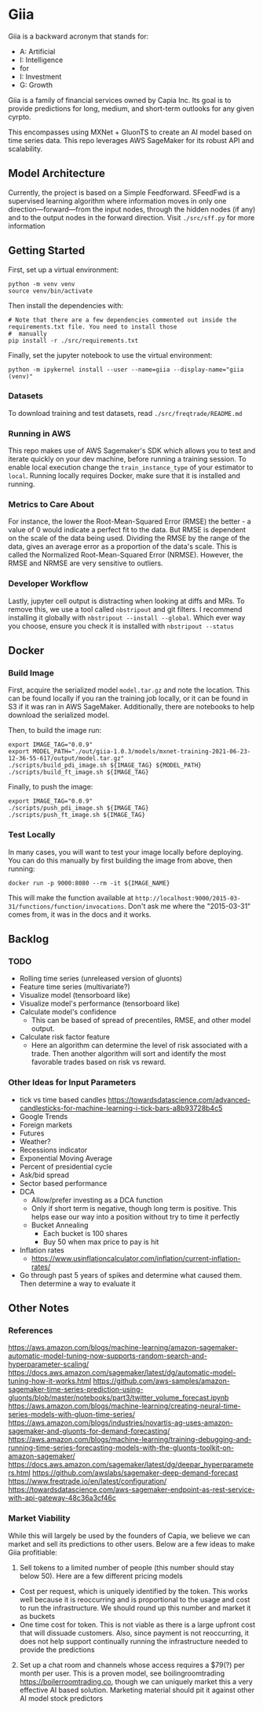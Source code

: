 # Giia
Giia is a backward acronym that stands for:
- A: Artificial
- I: Intelligence
-    for
- I: Investment
- G: Growth

Giia is a family of financial services owned by Capia Inc. Its goal is to provide predictions for long, medium, and 
short-term outlooks for any given cyrpto. 

This encompasses using MXNet + GluonTS to create an AI model based on time series data. This repo leverages AWS 
SageMaker for its robust API and scalability.

## Model Architecture
Currently, the project is based on a Simple Feedforward. SFeedFwd is a supervised learning algorithm where information 
moves in only one direction—forward—from the input nodes, through the hidden nodes (if any) and to the output nodes in 
the forward direction. Visit `./src/sff.py` for more information

## Getting Started
First, set up a virtual environment:
```
python -m venv venv
source venv/bin/activate
```

Then install the dependencies with:
```
# Note that there are a few dependencies commented out inside the requirements.txt file. You need to install those 
#  manually
pip install -r ./src/requirements.txt
```

Finally, set the jupyter notebook to use the virtual environment:
```
python -m ipykernel install --user --name=giia --display-name="giia (venv)"
```

### Datasets
To download training and test datasets, read `./src/freqtrade/README.md`

### Running in AWS
This repo makes use of AWS Sagemaker's SDK which allows you to test and iterate quickly on your dev machine, before 
running a training session. To enable local execution change the `train_instance_type` of your estimator to `local`. 
Running locally requires Docker, make sure that it is installed and running.

### Metrics to Care About
For instance, the lower the Root-Mean-Squared Error (RMSE) the better - a value of 0 would indicate a perfect fit to the
data. But RMSE is dependent on the scale of the data being used. Dividing the RMSE by the range of the data, gives an
average error as a proportion of the data's scale. This is called the Normalized Root-Mean-Squared Error (NRMSE).
However, the RMSE and NRMSE are very sensitive to outliers.

### Developer Workflow
Lastly, jupyter cell output is distracting when looking at diffs and MRs. To remove this, we use a tool called 
`nbstripout` and git filters. I recommend installing it globally with `nbstripout --install --global`. Which ever way 
you choose, ensure you check it is installed with `nbstripout --status`

## Docker

### Build Image
First, acquire the serialized model `model.tar.gz` and note the location. This can be found locally if you ran the 
training job locally, or it can be found in S3 if it was ran in AWS SageMaker. Additionally, there are notebooks to 
help download the serialized model.

Then, to build the image run:
```
export IMAGE_TAG="0.0.9"
export MODEL_PATH="./out/giia-1.0.3/models/mxnet-training-2021-06-23-12-36-55-617/output/model.tar.gz"
./scripts/build_pdi_image.sh ${IMAGE_TAG} ${MODEL_PATH}
./scripts/build_ft_image.sh ${IMAGE_TAG}
```

Finally, to push the image:
```
export IMAGE_TAG="0.0.9"
./scripts/push_pdi_image.sh ${IMAGE_TAG}
./scripts/push_ft_image.sh ${IMAGE_TAG}
```

### Test Locally
In many cases, you will want to test your image locally before deploying. You can do this manually by first building
the image from above, then running:
```
docker run -p 9000:8080 --rm -it ${IMAGE_NAME}
```
This will make the function available at `http://localhost:9000/2015-03-31/functions/function/invocations`. Don't ask 
me where the "2015-03-31" comes from, it was in the docs and it works.

## Backlog
### TODO
- Rolling time series (unreleased version of gluonts)
- Feature time series (multivariate?)
- Visualize model (tensorboard like)
- Visualize model's performance (tensorboard like)
- Calculate model's confidence
  - This can be based of spread of precentiles, RMSE, and other model output.
- Calculate risk factor feature
  - Here an algorithm can determine the level of risk associated with a trade. Then another algorithm will sort
and identify the most favorable trades based on risk vs reward.

### Other Ideas for Input Parameters
- tick vs time based candles https://towardsdatascience.com/advanced-candlesticks-for-machine-learning-i-tick-bars-a8b93728b4c5
- Google Trends
- Foreign markets
- Futures
- Weather?
- Recessions indicator
- Exponential Moving Average
- Percent of presidential cycle
- Ask/bid spread
- Sector based performance
- DCA
  - Allow/prefer investing as a DCA function
  - Only if short term is negative, though long term is positive. This helps ease our way into a position without try to time it perfectly
  - Bucket Annealing
    - Each bucket is 100 shares
    - Buy 50 when max price to pay is hit
- Inflation rates
  - https://www.usinflationcalculator.com/inflation/current-inflation-rates/
- Go through past 5 years of spikes and determine what caused them. Then determine a way to evaluate it

## Other Notes
### References
https://aws.amazon.com/blogs/machine-learning/amazon-sagemaker-automatic-model-tuning-now-supports-random-search-and-hyperparameter-scaling/
https://docs.aws.amazon.com/sagemaker/latest/dg/automatic-model-tuning-how-it-works.html
https://github.com/aws-samples/amazon-sagemaker-time-series-prediction-using-gluonts/blob/master/notebooks/part3/twitter_volume_forecast.ipynb
https://aws.amazon.com/blogs/machine-learning/creating-neural-time-series-models-with-gluon-time-series/
https://aws.amazon.com/blogs/industries/novartis-ag-uses-amazon-sagemaker-and-gluonts-for-demand-forecasting/
https://aws.amazon.com/blogs/machine-learning/training-debugging-and-running-time-series-forecasting-models-with-the-gluonts-toolkit-on-amazon-sagemaker/
https://docs.aws.amazon.com/sagemaker/latest/dg/deepar_hyperparameters.html
https://github.com/awslabs/sagemaker-deep-demand-forecast
https://www.freqtrade.io/en/latest/configuration/
https://towardsdatascience.com/aws-sagemaker-endpoint-as-rest-service-with-api-gateway-48c36a3cf46c

### Market Viability
While this will largely be used by the founders of Capia, we believe we can market and sell its predictions to other 
users. Below are a few ideas to make Giia profitiable:
1) Sell tokens to a limited number of people (this number should stay below 50). Here are a few different pricing models
  - Cost per request, which is uniquely identified by the token. This works well because it is reoccurring and is 
  proportional to the usage and cost to run the infrastructure. We should round up this number and market it as buckets
  - One time cost for token. This is not viable as there is a large upfront cost that will dissuade customers. Also, 
  since payment is not reoccurring, it does not help support continually running the infrastructure needed to provide 
  the predictions
2) Set up a chat room and channels whose access requires a $79(?) per month per user. This is a proven model, see
boilingroomtrading https://boilerroomtrading.co, though we can uniquely market this a very effective AI based solution.
Marketing material should pit it against other AI model stock predictors

